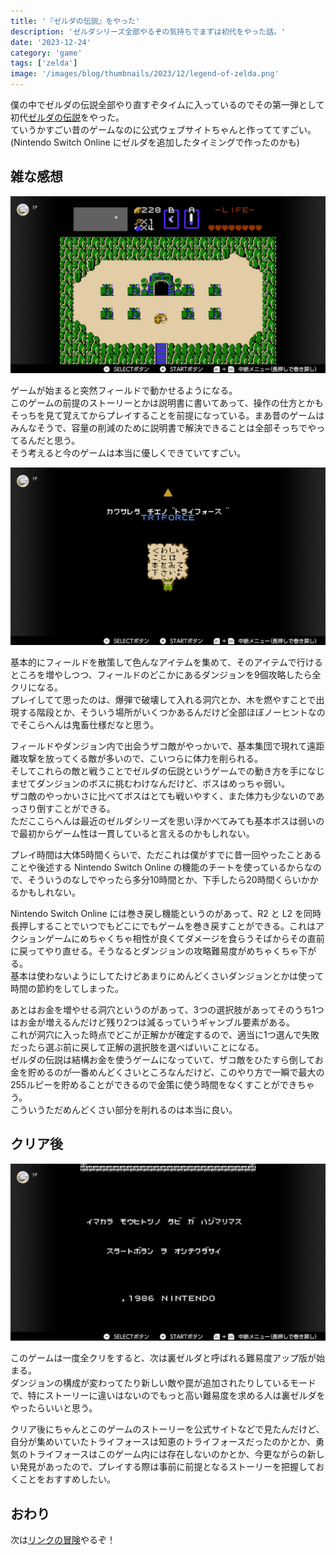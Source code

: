 ```yaml
---
title: '『ゼルダの伝説』をやった'
description: 'ゼルダシリーズ全部やるぞの気持ちでまずは初代をやった話。'
date: '2023-12-24'
category: 'game'
tags: ['zelda']
image: '/images/blog/thumbnails/2023/12/legend-of-zelda.png'
---
```


僕の中でゼルダの伝説全部やり直すぞタイムに入っているのでその第一弾として初代[ゼルダの伝説](https://www.nintendo.co.jp/software/zelda1/index.html)をやった。  
ていうかすごい昔のゲームなのに公式ウェブサイトちゃんと作っててすごい。(Nintendo Switch Online にゼルダを追加したタイミングで作ったのかも)

## 雑な感想

![ゼルダの伝説のゲームのキャプチャ。ダンジョンの前にいる。](./01.png 'Nintendo Switch Online のおかげで簡単に昔のゲームができて便利')

ゲームが始まると突然フィールドで動かせるようになる。  
このゲームの前提のストーリーとかは説明書に書いてあって、操作の仕方とかもそっちを見て覚えてからプレイすることを前提になっている。まあ昔のゲームはみんなそうで、容量の削減のために説明書で解決できることは全部そっちでやってるんだと思う。  
そう考えると今のゲームは本当に優しくできていてすごい。

![「詳しいことは本を見てください」と書いてある。](./03.png '説明書で詳しいことを伝えようとするメッセージ')

基本的にフィールドを散策して色んなアイテムを集めて、そのアイテムで行けるところを増やしつつ、フィールドのどこかにあるダンジョンを9個攻略したら全クリになる。  
プレイしてて思ったのは、爆弾で破壊して入れる洞穴とか、木を燃やすことで出現する階段とか、そういう場所がいくつかあるんだけど全部ほぼノーヒントなのでそこらへんは鬼畜仕様だなと思う。

フィールドやダンジョン内で出会うザコ敵がやっかいで、基本集団で現れて遠距離攻撃を放ってくる敵が多いので、こいつらに体力を削られる。  
そしてこれらの敵と戦うことでゼルダの伝説というゲームでの動き方を手になじませてダンジョンのボスに挑むわけなんだけど、ボスはめっちゃ弱い。  
ザコ敵のやっかいさに比べてボスはとても戦いやすく、また体力も少ないのであっさり倒すことができる。  
ただここらへんは最近のゼルダシリーズを思い浮かべてみても基本ボスは弱いので最初からゲーム性は一貫していると言えるのかもしれない。

プレイ時間は大体5時間くらいで、ただこれは僕がすでに昔一回やったことあることや後述する Nintendo Switch Online の機能のチートを使っているからなので、そういうのなしでやったら多分10時間とか、下手したら20時間くらいかかるかもしれない。

Nintendo Switch Online には巻き戻し機能というのがあって、R2 と L2 を同時長押しすることでいつでもどこにでもゲームを巻き戻すことができる。これはアクションゲームにめちゃくちゃ相性が良くてダメージを食らうそばからその直前に戻ってやり直せる。そうなるとダンジョンの攻略難易度がめちゃくちゃ下がる。  
基本は使わないようにしてたけどあまりにめんどくさいダンジョンとかは使って時間の節約をしてしまった。

あとはお金を増やせる洞穴というのがあって、3つの選択肢があってそのうち1つはお金が増えるんだけど残り2つは減るっていうギャンブル要素がある。  
これが洞穴に入った時点でどこが正解かが確定するので、適当に1つ選んで失敗だったら選ぶ前に戻して正解の選択肢を選べばいいことになる。  
ゼルダの伝説は結構お金を使うゲームになっていて、ザコ敵をひたすら倒してお金を貯めるのが一番めんどくさいところなんだけど、このやり方で一瞬で最大の255ルピーを貯めることができるので金策に使う時間をなくすことができちゃう。  
こういうただめんどくさい部分を削れるのは本当に良い。

## クリア後

![「今からもう一つの旅が始まります。スタートボタンを押してください。」と書いてある。](./02.png 'ゲームをクリアすると裏ゼルダを紹介される')

このゲームは一度全クリをすると、次は裏ゼルダと呼ばれる難易度アップ版が始まる。  
ダンジョンの構成が変わってたり新しい敵や罠が追加されたりしているモードで、特にストーリーに違いはないのでもっと高い難易度を求める人は裏ゼルダをやったらいいと思う。

クリア後にちゃんとこのゲームのストーリーを公式サイトなどで見たんだけど、自分が集めいていたトライフォースは知恵のトライフォースだったのかとか、勇気のトライフォースはこのゲーム内には存在しないのかとか、今更ながらの新しい発見があったので、プレイする際は事前に前提となるストーリーを把握しておくことをおすすめしたい。

## おわり

次は[リンクの冒険](https://www.nintendo.co.jp/software/zelda2/index.html)やるぞ！
